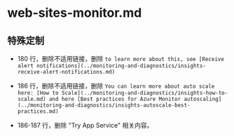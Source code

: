 # web-sites-monitor.md

## 特殊定制

* 180 行，删除不适用链接，删除 `to learn more about this, see [Receive alert notifications](../monitoring-and-diagnostics/insights-receive-alert-notifications.md)`

* 186 行，删除不适用链接，删除 `You can learn more about auto scale here: [How to Scale](../monitoring-and-diagnostics/insights-how-to-scale.md) and here [Best practices for Azure Monitor autoscaling](../monitoring-and-diagnostics/insights-autoscale-best-practices.md)`

* 186-187 行，删除 "Try App Service" 相关内容。